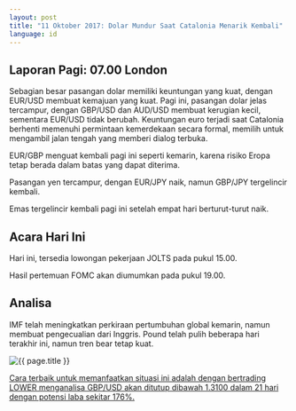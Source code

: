 ```yaml
---
layout: post
title: "11 Oktober 2017: Dolar Mundur Saat Catalonia Menarik Kembali"
language: id
---
```

## Laporan Pagi: 07.00 London

Sebagian besar pasangan dolar memiliki keuntungan yang kuat, dengan EUR/USD membuat kemajuan yang kuat. Pagi ini, pasangan dolar jelas tercampur, dengan GBP/USD dan AUD/USD membuat kerugian kecil, sementara EUR/USD tidak berubah. Keuntungan euro terjadi saat Catalonia berhenti memenuhi permintaan kemerdekaan secara formal, memilih untuk mengambil jalan tengah yang memberi dialog terbuka.

EUR/GBP menguat kembali pagi ini seperti kemarin, karena risiko Eropa tetap berada dalam batas yang dapat diterima.

Pasangan yen tercampur, dengan EUR/JPY naik, namun GBP/JPY tergelincir kembali.

Emas tergelincir kembali pagi ini setelah empat hari berturut-turut naik.

## Acara Hari Ini

Hari ini, tersedia lowongan pekerjaan JOLTS pada pukul 15.00.

Hasil pertemuan FOMC akan diumumkan pada pukul 19.00.

## Analisa

IMF telah meningkatkan perkiraan pertumbuhan global kemarin, namun membuat pengecualian dari Inggris. Pound telah pulih beberapa hari terakhir ini, namun tren bear tetap kuat.


<img src="{{ site.url }}/images/oct/id-11-oct-17.png" alt="{{ page.title }}" title="{{ page.title }}">

<a href="%LINK%%?currency=USD&market=forex&underlying=frxGBPUSD&formname=higherlower&duration_amount=21&duration_units=d&amount=10&amount_type=payout&expiry_type=duration&barrier=1.31" target="_blank">Cara terbaik untuk memanfaatkan situasi ini adalah dengan bertrading LOWER menganalisa GBP/USD akan ditutup dibawah 1.3100 dalam 21 hari dengan potensi laba sekitar 176%.</a>